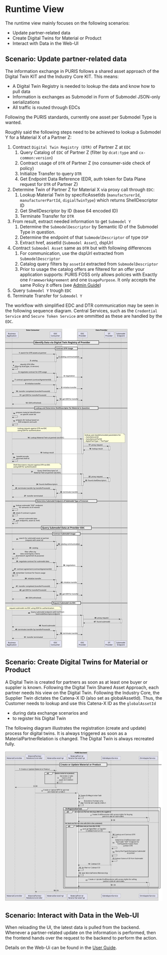 # Runtime View

The runtime view mainly focuses on the following scenarios:

- Update partner-related data
- Create Digital Twins for Material or Product
- Interact with Data in the Web-UI

## Scenario: Update partner-related data

The information exchange in PURIS follows a shared asset approach of the Digital Twin KIT and the Industry Core KIT.
This means:

- A Digital Twin Registry is needed to lookup the data and know how to pull data
- Information is exchanges as Submodel in Form of Submodel JSON-only serializations
- All traffic is routed through EDCs

Following the PURIS standards, currently one asset per Submodel Type is wanted.

Roughly said the following steps need to be achieved to lookup a Submodel Y for a Material X of a Partner Z:

1. Contract `Digital Twin Registry (DTR)` of Partner Z at `EDC`
    1. Query Catalog of `EDC` of Partner Z (filter by `dcat:type` and `cx-common:version`)
    2. Contract usage of `DTR` of Partner Z (no consumer-side check of policy)
    3. Initialize Transfer to query `DTR`
    4. Get Endpoint Data Reference (EDR, auth token for Data Plane request for `DTR` of Partner Z)
2. Determine Twin of Partner Z for Material X via proxy call through `EDC`:
    1. Lookup Material Twin by specificAssetIds (`manufacturerId`, `manufacturerPartId`, `digialTwinType`) which returns
       ShellDescriptor ID
    2. Get ShellDescriptor by ID (base 64 encoded ID)
    3. Terminate Transfer for `DTR`
3. From result, extract needed information to get `Submodel Y`
    1. Determine the `SubmodelDescriptor` by Semantic ID of the Submodel Type in question.
    2. Determine the endpoint of that `SubmodelDescriptor` of type `DSP`
    3. Extract href, assetId (`Submodel Asset`), dspUrl
7. Contract `Submodel Asset` same as `DTR` but with following differences
    1. For communication, use the dspUrl extracted from `SubmodelDescriptor`
    2. Catalog query filters by `assetId` extracted from `SubmodelDescriptor`
    3. Prior to usage the catalog offers are filtered for an offer your application supports:
       PURIS FOSS only allows policies with Exactly one `FrameworkAgreement` and one `UsagePurpose`. It only accepts the
       same Policy it offers (see [Admin Guide](../adminGuide/Admin_Guide.md))
4. Query `Submodel Y` trough `EDC`
5. Terminate Transfer for `Submodel Y`

The workflow with simplified EDC and DTR communication may be seen in the following sequence diagram.
Central Services, such as the `Credential Service` and `Secure Token Service` are ommitted as these are handled by the
`EDC`.

![Overview of Submodel Request through the EDC including Digital Twin determination](img/06-api-flow-detailed.svg)

## Scenario: Create Digital Twins for Material or Product

A Digital Twin is created for partners as soon as at least one buyer or supplier is known.
Following the Digital Twin Shared Asset Approach, each partner needs his view on the Digital Twin.
Following the Industry Core, the Supplier Twin dictates the Catena-X ID (also set as globalAssetId). Thus, the Customer
needs to lookup and use this Catena-X ID as the `globalAssetId`

- during data exchange scenarios and
- to register his Digital Twin

The following diagram illustrates the registration (create and update) process for digital twins. It is always triggered
as soon as a MaterialPartnerRelation is changed. The Digital Twin is always recreated fully.

![Overview of Digital Twin Creation](img/06-twin-creation.svg)

## Scenario: Interact with Data in the Web-UI

When reloading the UI, the latest data is pulled from the backend. Whenever a partner-related update on the information
is performed, then the frontend hands over the request to the backend to perform the action.

Details on the Web-Ui can be found in the [User Guide](../userGuide/User_Guide.md).
